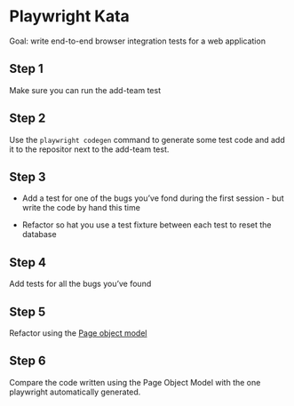 # Playwright Kata

Goal: write end-to-end browser integration tests for a web application

## Step 1

Make sure you can run the add-team test

## Step 2

Use the `playwright codegen` command to generate some test code and add it to the repositor next to the add-team test.

## Step 3

* Add a test for one of the bugs you’ve fond during the first session - but write the code by hand this time

* Refactor so hat you use a test fixture between each test to reset the database

## Step 4

Add tests for all the bugs you’ve found

## Step 5

Refactor using the [Page object model](https://playwright.dev/python/docs/pom)

## Step 6

Compare the code written using the Page Object Model with the one playwright automatically generated.
